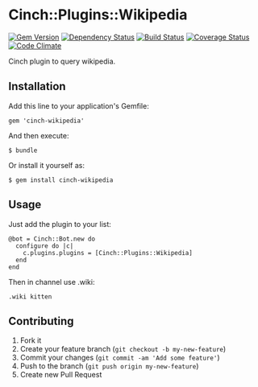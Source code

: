 # Cinch::Plugins::Wikipedia

[![Gem Version](https://badge.fury.io/rb/cinch-wikipedia.png)](http://badge.fury.io/rb/cinch-wikipedia)
[![Dependency Status](https://gemnasium.com/bhaberer/cinch-wikipedia.png)](https://gemnasium.com/bhaberer/cinch-wikipedia)
[![Build Status](https://travis-ci.org/bhaberer/cinch-wikipedia.png?branch=master)](https://travis-ci.org/bhaberer/cinch-wikipedia)
[![Coverage Status](https://coveralls.io/repos/bhaberer/cinch-wikipedia/badge.png?branch=master)](https://coveralls.io/r/bhaberer/cinch-wikipedia?branch=master)
[![Code Climate](https://codeclimate.com/github/bhaberer/cinch-wikipedia.png)](https://codeclimate.com/github/bhaberer/cinch-wikipedia)

Cinch plugin to query wikipedia.

## Installation

Add this line to your application's Gemfile:

    gem 'cinch-wikipedia'

And then execute:

    $ bundle

Or install it yourself as:

    $ gem install cinch-wikipedia

## Usage

Just add the plugin to your list:

    @bot = Cinch::Bot.new do
      configure do |c|
        c.plugins.plugins = [Cinch::Plugins::Wikipedia]
      end
    end

Then in channel use .wiki:

    .wiki kitten

## Contributing

1. Fork it
2. Create your feature branch (`git checkout -b my-new-feature`)
3. Commit your changes (`git commit -am 'Add some feature'`)
4. Push to the branch (`git push origin my-new-feature`)
5. Create new Pull Request

